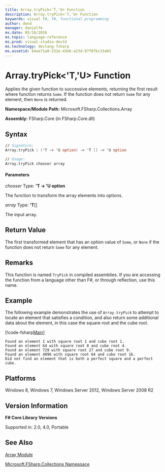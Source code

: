 ```yaml
---
title: Array.tryPick<'T,'U> Function
description: Array.tryPick<'T,'U> Function
keywords: visual f#, f#, functional programming
author: dend
manager: danielfe
ms.date: 05/16/2016
ms.topic: language-reference
ms.prod: visual-studio-dev14
ms.technology: devlang-fsharp
ms.assetid: b4ae71a0-232e-43eb-a23d-87f6fbc33a03 
---
```


# Array.tryPick<'T,'U> Function

Applies the given function to successive elements, returning the first result where function returns `Some`. If the function does not return `Some` for any element, then `None` is returned.

**Namespace/Module Path:** Microsoft.FSharp.Collections.Array

**Assembly:** FSharp.Core (in FSharp.Core.dll)


## Syntax

```fsharp
// Signature:
Array.tryPick : ('T -> 'U option) -> 'T [] -> 'U option

// Usage:
Array.tryPick chooser array
```

#### Parameters
*chooser*
Type: **'T -&gt; 'U option**


The function to transform the array elements into options.


*array*
Type: **'T**[[]](https://msdn.microsoft.com/library/def20292-9aae-4596-9275-b94e594f8493)


The input array.


## Return Value

The first transformed element that has an option value of `Some`, or `None` if the function does not return `Some` for any element.

## Remarks
This function is named `TryPick` in compiled assemblies. If you are accessing the function from a language other than F#, or through reflection, use this name.

## Example

The following example demonstrates the use of `Array.tryPick` to attempt to locate an element that satisfies a condition, and also return some additional data about the element, in this case the square root and the cube root.

[!code-fsharp[Main](~/samples/snippets/fsharp/arrays/snippet27.fs)]

```
Found an element 1 with square root 1 and cube root 1.
Found an element 64 with square root 8 and cube root 4.
Found an element 729 with square root 27 and cube root 9.
Found an element 4096 with square root 64 and cube root 16.
Did not find an element that is both a perfect square and a perfect cube.
```

## Platforms
Windows 8, Windows 7, Windows Server 2012, Windows Server 2008 R2


## Version Information
**F# Core Library Versions**

Supported in: 2.0, 4.0, Portable

## See Also
[Array Module](array-module.md)

[Microsoft.FSharp.Collections Namespace](../Microsoft.FSharp.Collections-Namespace-%5BFSharp%5D.md)